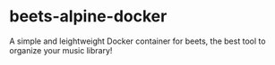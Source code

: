 # beets-alpine-docker
A simple and leightweight Docker container for beets, the best tool to organize your music library!
